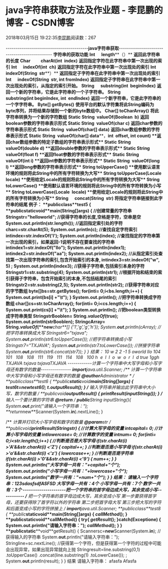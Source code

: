 
# java字符串获取方法及作业题 - 李昆鹏的博客 - CSDN博客


2018年03月15日 19:22:35[李昆鹏](https://me.csdn.net/weixin_41547486)阅读数：267


-----------------------------------------**java字符串获取**---------------------------------------------
**字符串的获取功能**
**Int      length****（）**
**返回此字符串的长度**
**Char          charAt(int  index)**
**返回指定字符在此字符串中第一次出现的索引**
**Int      indexOf(int  ch)**
**返回指定字符在此字符串中第一次出现处的索引**
**Int      indexOf(String  str****）**
**返回指定子字符串在此字符串中第一次出现处的索引**
**Int      indexOf(String  str, int fromIndex)**
**返回指定子字符串在此字符串中第一次出现处的索引，从指定的索引开始。**
**String      substring(int  beginIndex)**
**返回一个新的字符串，它是此字符串的一个子字符串。**
**String substring(int beginIndex, int  endIndex)**
**返回一个新字符串，它是此字符串的一个字字符串。**
**Byte[] getBytes()**
**使用平台的默认字符集将此****String****编码为****byte****序列，并将结果存储到一个新的****byte****数组中。**
**Char[] toCharArray()**
**将此字符串转换为一个新的字符数组**
**Static String  valueOf(Boolean  b)**
**返回****boolean****参数的字符串表示形式**
**Static String  valueOf(char c)**
**返回****char****参数的字符串表示形式**
**Static String  valueOf(char[] data)**
**返回****char****数组参数的字符串表示形式**
**Static String  valueOf(char[] data****，****int  offset, int count)**
**返回****char****数组参数的特定子数组的字符串表示形式**
**Static String  valueOf(double d)**
**返回****double****参数的字符串表示形式**
**Static String  valueOf(float f)**
**返回****float****参数的字符串表示形式**
**Static String  valueOf(int i)**
**返回****int****参数的字符串表示形式**
**Static String  valueOf(long l)**
**返回****long****参数的字符串表示形式**
**String toUpperCase()**
**使用默认语言环境的规则将此****String****中的所有字符转换为大写**
**String toUpperCase(Locale  locale)**
**使用给定****Locale****的规则将此****String****中的所有字符转换为大写**
**String toLowerCase()**
**使用默认语言环境的规则将此****String****中的所有字符转换为小写**
**String toLowerCase(Locale  locale)**
**使用给定****Locale****的规则将此****String****中的所有字符转换为小写**
**String      concat(String  str)**
**将指定字符串链接到此字符串的结尾**
**例子：**
**public****class**test5 {
**public****static****void**main(String[]args) {
//创建常量的字符串
Stringstr="helloworld";
//获得字符串的长度,空格是字符，空串是空
System.**out**.println(str.length());
//返回指定索引处的字符
**char**c=str.charAt(5);
System.**out**.println(c);
//查找自定字符索引
**int**index=str.indexOf('l');
System.**out**.println(index);
//查找指定的字符串第一次出现的索引，如果返回-1说明不存在要查找的字符串
**int**index1=str.indexOf("llo");
System.**out**.println(index1);
**int**index2=str.indexOf("aa");
System.**out**.println(index2);
//从指定索引处查找第一次出现字符串的索引,包含开始索引的本身,
**int**index3=str.indexOf("w", 5) ;
System.**out**.println(index3);
//获得子字符串,包括索引本身的字符
Stringstr1=str.substring(4);
System.**out**.println(str1);
//根据开始和结束的索引获得子字符串，包含开始索引的本身,不包括结尾的索引
Stringstr2=str.substring(2,5);
System.**out**.println(str2);
//获得字符串对应的字节数组
**byte**[]bs=str.getBytes();
**for**(**int**i= 0;i<bs.length;i++) {
System.**out**.print(bs[i] +"\t");
}
System.**out**.println();
//把字符串转换成字符数组
**char**[]cs=str.toCharArray();
**for**(**int**i= 0;i<cs.length;i++) {
System.**out**.print(cs[i] +"\t");
}
System.**out**.println();
//把boolean类型转换成字符串类型
StringstrBooblen= String.*valueOf*(**true**);
System.**out**.println(strBooblen);
StringcArray= String.*valueOf*(**new****char**[] {'1','g','g','h'});
System.**out**.println(cArray);
//把字符串转换成大写
Stringstr6="txjava";
System.**out**.println(str6.toUpperCase());
//把字符串转换成小写
Stringstr7="TXJAVA";
System.**out**.println(str7.toLowerCase());
//拼接字符串
System.**out**.println(str6.concat(str7));
}
}
结果：
10
w
2
2
-1
5
oworld
llo
104   101   108   108   111   119   111   114   108   100
h  e  l  l  o  w  o  r  l  d
true
1ggh
TXJAVA
txjava
txjavaTXJAVA
------------计算一个字符串中大写字母和小写字母还有数字的数量---------------
**import**java.util.Scanner;
/**
*计算一个字符串中大写字母和小写字母还有数字的数量
***@author**Administrator
*
*/
**public****class**test6 {
**public****static****void**main(String[]args) {
test6t=**new**test6();
t.outputResult();
}
/**
*输入字符串并输出此字符串中大小写，数字的数量
*/
**public****void**outputResult() {
printResult(inputString());
}
/**
*输入一个要计算的字符串
***@return**
*/
**public**String inputString(){
System.**out**.print("请输入一个字符串：");
**return****new**Scanner(System.**in**).nextLine();
}

/**
*计算并打印大小写字母和数字的数量
***@param**str
*/
**public****void**printResult(Stringstr) {
//计算大写字母的变量
**int**capital= 0;
//计算小写字母的变量
**int**lowercase= 0;
//计算数字的变量
**int**num= 0;
**for**(**int**i= 0;i<str.length();i++) {
//判断是否是大写字母
**if**(str.charAt(i) >'A'&&str.charAt(i) <'Z') {
capital++;
}
//判断是否是小写字母
**if**(str.charAt(i) >'a'&&str.charAt(i) <'z') {
lowercase++;
}
//判断是否是字符串
**if**(str.charAt(i) >'0'&&str.charAt(i) <'9') {
num++;
}
}
System.**out**.println("大写字母一共有："+capital+"个");
System.**out**.println("小写字母一共有："+lowercase+"个");
System.**out**.println("数字一共有："+num+"个");
}
}
**结果：**
请输入一个字符串：123sdasfsdfASFSD
大写字母一共有：4个
小写字母一共有：7个
数字一共有：3个
---------------------**把一个字符串的首字母边成大写，其余变成小写**-----------
/**
*把一个字符串的首字母边成大写，其余变成小写
*第一步要获得首字母，还要获得除了首字符以外的字符串
*第二步把首字母大写
*第三步把大写的字符和后面变成小写的字符拼接上
*/
**import**java.util.Scanner;
**public****class**test8 {
**public****static****void**main(String[]args) {
*callMethod*();
}
**public****static****void**callMethod() {
**try**{
*getResult*();
}**catch**(Exceptione) {
System.**out**.println("请输入字符串：");
*callMethod*();
}
}
**public****static****void**getResult() {
Scannersc=**new**Scanner(System.**in**);
//获得输入的字符串
System.**out**.println("请输入字符串：");
Stringline=sc.nextLine();
//获得第一个字符，但是获得第一个字符的过程中可能会出现异常，如果出现异常就向上抛
Stringresult=line.substring(0,1)
.toUpperCase()
.concat(line.substring(1)
.toLowerCase());
;
System.**out**.println(result);
}
}
结果
请输入字符串：
afasfa
Afasfa


